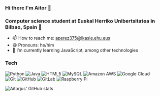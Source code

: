 ### Hi there I'm Aitor 👋

<!-- [![Twitter Follow](https://img.shields.io/twitter/follow/aitorjus?logo=twitter)](https://twitter.com/aitorjus)-->

### Computer science student at Euskal Herriko Unibertsitatea in Bilbao, Spain 📖

- 📫 How to reach me: aperez375@ikasle.ehu.eus
- 😄 Pronouns: he/him
- 🌱 I’m currently learning JavaScript, among other technologies

### Tech

![Python](https://img.shields.io/badge/-Python-black?style=flat-square&logo=Python)
![Java](https://img.shields.io/badge/-java-E34A86?style=flat-square&logo=java)
![HTML5](https://img.shields.io/badge/-HTML5-E34F26?style=flat-square&logo=html5&logoColor=white)
![MySQL](https://img.shields.io/badge/-MySQL-black?style=flat-square&logo=mysql)
![Amazon AWS](https://img.shields.io/badge/Amazon%20AWS-232F3E?style=flat-square&logo=amazon-aws)
![Google Cloud](https://img.shields.io/badge/Google%20Cloud-black?style=flat-square&logo=google-cloud)
![Git](https://img.shields.io/badge/-Git-black?style=flat-square&logo=git)
![GitHub](https://img.shields.io/badge/-GitHub-181717?style=flat-square&logo=github)
![GitLab](https://img.shields.io/badge/-GitLab-FCA121?style=flat-square&logo=gitlab)
![Raspberry Pi](https://img.shields.io/badge/-Raspberry%20Pi-C51A4A?style=flat-square&logo=Raspberry-Pi)


![Aitorjus' GitHub stats](https://github-readme-stats.vercel.app/api?username=aitorjus&show_icons=true&theme=dark)

<!--[![Top Langs](https://github-readme-stats.vercel.app/api/top-langs/?username=aitorjus&layout=compact&langs_count=8)](https://github.com/anuraghazra/github-readme-stats) -->

<!--
https://shields.io
https://simpleicons.org
- 🔭 I’m currently working on ...
- 🌱 I’m currently learning ...
- 👯 I’m looking to collaborate on ...
- 🤔 I’m looking for help with ...
- 💬 Ask me about ...
- 📫 How to reach me: ...
- 😄 Pronouns: ...
- ⚡ Fun fact: ...
>
